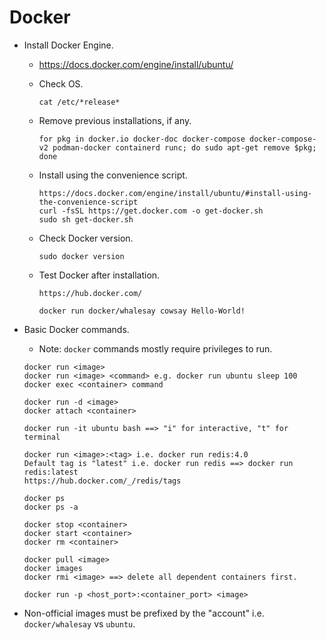 # Docker
- Install Docker Engine.
  - https://docs.docker.com/engine/install/ubuntu/
  - Check OS.
    ```
    cat /etc/*release*
    ```

  - Remove previous installations, if any.
    ```
    for pkg in docker.io docker-doc docker-compose docker-compose-v2 podman-docker containerd runc; do sudo apt-get remove $pkg; done
    ```

  - Install using the convenience script.
    ```
    https://docs.docker.com/engine/install/ubuntu/#install-using-the-convenience-script
    curl -fsSL https://get.docker.com -o get-docker.sh
    sudo sh get-docker.sh
    ```

  - Check Docker version.
    ```
    sudo docker version
    ```

  - Test Docker after installation.
    ```
    https://hub.docker.com/

    docker run docker/whalesay cowsay Hello-World!
    ```

- Basic Docker commands.
  - Note: `docker` commands mostly require privileges to run.

  ```
  docker run <image>
  docker run <image> <command> e.g. docker run ubuntu sleep 100
  docker exec <container> command

  docker run -d <image>
  docker attach <container>

  docker run -it ubuntu bash ==> "i" for interactive, "t" for terminal
    
  docker run <image>:<tag> i.e. docker run redis:4.0
  Default tag is "latest" i.e. docker run redis ==> docker run redis:latest
  https://hub.docker.com/_/redis/tags
  ```

  ```
  docker ps
  docker ps -a
  ```
  
  ```
  docker stop <container>
  docker start <container>
  docker rm <container>
  ```
  
  ```
  docker pull <image>
  docker images
  docker rmi <image> ==> delete all dependent containers first.
  ```

  ```
  docker run -p <host_port>:<container_port> <image>
  ```

- Non-official images must be prefixed by the "account" i.e. `docker/whalesay` vs `ubuntu`.
